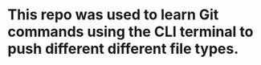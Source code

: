 # This repo was used to learn Git commands using the CLI terminal to push different different file types.
